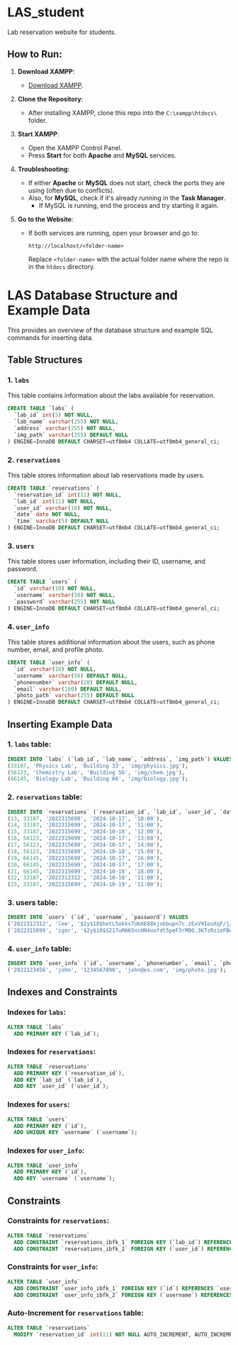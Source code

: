 # LAS_student
Lab reservation website for students.

## How to Run:
1. **Download XAMPP**:  
   - [Download XAMPP](https://www.apachefriends.org/).
   
2. **Clone the Repository**:  
   - After installing XAMPP, clone this repo into the `C:\xampp\htdocs\` folder.

3. **Start XAMPP**:
   - Open the XAMPP Control Panel.
   - Press **Start** for both **Apache** and **MySQL** services.

4. **Troubleshooting**:
   - If either **Apache** or **MySQL** does not start, check the ports they are using (often due to conflicts).
   - Also, for **MySQL**, check if it's already running in the **Task Manager**.
     - If MySQL is running, end the process and try starting it again.

5. **Go to the Website**:
   - If both services are running, open your browser and go to:
     ```
     http://localhost/<folder-name>
     ```
     Replace `<folder-name>` with the actual folder name where the repo is in the `htdocs` directory.



# LAS Database Structure and Example Data

This provides an overview of the database structure and example SQL commands for inserting data.

## Table Structures

### 1. `labs`
This table contains information about the labs available for reservation.
```sql
CREATE TABLE `labs` (
  `lab_id` int(5) NOT NULL,
  `lab_name` varchar(255) NOT NULL,
  `address` varchar(255) NOT NULL,
  `img_path` varchar(255) DEFAULT NULL
) ENGINE=InnoDB DEFAULT CHARSET=utf8mb4 COLLATE=utf8mb4_general_ci;
```

### 2. `reservations`
This table stores information about lab reservations made by users.
```sql
CREATE TABLE `reservations` (
  `reservation_id` int(11) NOT NULL,
  `lab_id` int(11) NOT NULL,
  `user_id` varchar(10) NOT NULL,
  `date` date NOT NULL,
  `time` varchar(5) DEFAULT NULL
) ENGINE=InnoDB DEFAULT CHARSET=utf8mb4 COLLATE=utf8mb4_general_ci;
```

### 3. `users`
This table stores user information, including their ID, username, and password.
```sql
CREATE TABLE `users` (
  `id` varchar(10) NOT NULL,
  `username` varchar(50) NOT NULL,
  `password` varchar(255) NOT NULL
) ENGINE=InnoDB DEFAULT CHARSET=utf8mb4 COLLATE=utf8mb4_general_ci;
```

### 4. `user_info`
This table stores additional information about the users, such as phone number, email, and profile photo.
```sql
CREATE TABLE `user_info` (
  `id` varchar(10) NOT NULL,
  `username` varchar(50) DEFAULT NULL,
  `phonenumber` varchar(20) DEFAULT NULL,
  `email` varchar(100) DEFAULT NULL,
  `photo_path` varchar(255) DEFAULT NULL
) ENGINE=InnoDB DEFAULT CHARSET=utf8mb4 COLLATE=utf8mb4_general_ci;
```

## Inserting Example Data

### 1. `labs` table:
```sql
INSERT INTO `labs` (`lab_id`, `lab_name`, `address`, `img_path`) VALUES
(33187, 'Physics Lab', 'Building 33', 'img/physics.jpg'),
(56123, 'Chemistry Lab', 'Building 56', 'img/chem.jpg'),
(66145, 'Biology Lab', 'Building 66', 'img/biology.jpg');
```

### 2. `reservations` table:
```sql
INSERT INTO `reservations` (`reservation_id`, `lab_id`, `user_id`, `date`, `time`) VALUES
(13, 33187, '2022315699', '2024-10-17', '10:00'),
(14, 33187, '2022315699', '2024-10-17', '11:00'),
(15, 33187, '2022315699', '2024-10-18', '12:00'),
(16, 56123, '2022315699', '2024-10-17', '13:00'),
(17, 56123, '2022315699', '2024-10-17', '14:00'),
(18, 56123, '2022315699', '2024-10-18', '15:00'),
(19, 66145, '2022315699', '2024-10-17', '16:00'),
(20, 66145, '2022315699', '2024-10-17', '17:00'),
(21, 66145, '2022315699', '2024-10-18', '18:00'),
(22, 33187, '2022312312', '2024-10-18', '11:00'),
(23, 33187, '2022315699', '2024-10-19', '11:00');
```

### 3. users table:
```sql
INSERT INTO `users` (`id`, `username`, `password`) VALUES
('2022312312', 'lee', '$2y$10$hetL5okks7UmXE88kjxbbupn7c.zExV9IouXqF/j/ABLrwqrzEwpy'),
('2022315699', 'igor', '$2y$10$S217uMA6SncHN4oofdt5peF3rM0O.3KTsRzieFBePPXVL335X2W7K');
```

### 4. `user_info` table:
```sql
INSERT INTO `user_info` (`id`, `username`, `phonenumber`, `email`, `photo_path`) VALUES
('2022123456', 'john', '1234567890', 'john@ex.com', 'img/photo.jpg');
```

## Indexes and Constraints

### Indexes for `labs`:
```sql
ALTER TABLE `labs`
  ADD PRIMARY KEY (`lab_id`);
```
### Indexes for `reservations`:
```sql
ALTER TABLE `reservations`
  ADD PRIMARY KEY (`reservation_id`),
  ADD KEY `lab_id` (`lab_id`),
  ADD KEY `user_id` (`user_id`);
```
### Indexes for `users`:
```sql
ALTER TABLE `users`
  ADD PRIMARY KEY (`id`),
  ADD UNIQUE KEY `username` (`username`);
```
### Indexes for `user_info`:
```sql
ALTER TABLE `user_info`
  ADD PRIMARY KEY (`id`),
  ADD KEY `username` (`username`);
```

## Constraints
### Constraints for `reservations`:
```sql
ALTER TABLE `reservations`
  ADD CONSTRAINT `reservations_ibfk_1` FOREIGN KEY (`lab_id`) REFERENCES `labs` (`lab_id`) ON DELETE CASCADE,
  ADD CONSTRAINT `reservations_ibfk_2` FOREIGN KEY (`user_id`) REFERENCES `users` (`id`) ON DELETE CASCADE;
```
### Constraints for `user_info`:
```sql
ALTER TABLE `user_info`
  ADD CONSTRAINT `user_info_ibfk_1` FOREIGN KEY (`id`) REFERENCES `users` (`id`) ON DELETE CASCADE,
  ADD CONSTRAINT `user_info_ibfk_2` FOREIGN KEY (`username`) REFERENCES `users` (`username`) ON DELETE CASCADE;
```
### Auto-Increment for `reservations` table:
```sql
ALTER TABLE `reservations`
  MODIFY `reservation_id` int(11) NOT NULL AUTO_INCREMENT, AUTO_INCREMENT=24;
```


